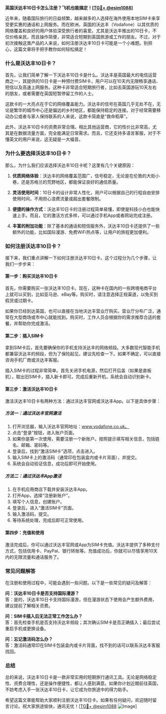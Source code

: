 **英国沃达丰10日卡怎么注册？飞机也能搞定！[[TG💪+ @esim1088](https://t.me/s/esim1088)]**

近年来，随着国际旅行的日益频繁，越来越多的人选择在海外使用本地SIM卡来享受更实惠的通话和上网服务。而在欧洲，英国的沃达丰（Vodafone）以其优质的网络覆盖和良好的用户体验深受旅行者的喜爱。尤其是沃达丰推出的10日卡，不仅价格亲民，而且操作简便，非常适合短期到英国旅游或工作的朋友。不过，对于初次接触这类产品的人来说，如何注册沃达丰10日卡可能是一个小难题。别担心，这篇文章将手把手教你如何轻松搞定！

### **什么是沃达丰10日卡？**

首先，让我们简单了解一下沃达丰10日卡是什么。沃达丰是英国最大的电信运营商之一，其提供的10日卡是一种预付费SIM卡，用户可以在10天内无限畅享通话、短信以及高速上网服务。这种卡非常适合短期旅行者，比如去英国游玩10天左右的朋友，或者需要在英国短暂停留工作的人士。

这款卡的一大亮点在于它的网络覆盖能力。沃达丰的信号在英国几乎无处不在，无论是繁华的城市中心还是偏远的乡村地区，都能保持稳定的连接。对于经常需要移动办公或者与家人保持联系的人来说，这款卡简直是“救命稻草”。

此外，沃达丰10日卡的资费非常合理。相比其他运营商，它的性价比非常高，尤其是在数据流量方面，完全能满足日常需求。而且，它还支持多语言客服，对于不懂英文的用户来说，这无疑是一大福音。

### **为什么要选择沃达丰10日卡？**

那么，为什么我们应该选择沃达丰10日卡呢？这里有几个关键原因：

1. **优质网络体验**：沃达丰的网络覆盖范围广，信号稳定，无论是在伦敦的大街小巷，还是苏格兰的荒野地区，都能保证良好的通信质量。
   
2. **灵活使用时间**：10日卡的设计非常人性化，用户可以根据自己的行程自由安排使用时间，不用担心浪费流量或超出套餐限制。

3. **便捷的操作方式**：沃达丰10日卡的注册过程简单易懂，即使是科技小白也能快速上手。而且，它的激活方式多样，可以通过手机App或者网站完成注册。

4. **丰富的附加功能**：除了基本的通话和短信服务外，沃达丰10日卡还提供了一些额外的功能，比如国际漫游、免费WiFi热点等，让用户的旅程更加便利。

### **如何注册沃达丰10日卡？**

接下来，我们重点讲解一下如何注册沃达丰10日卡。这个过程分为几个步骤，让我们一步步来：

#### **第一步：购买沃达丰10日卡**

首先，你需要购买一张沃达丰10日卡。现在，这种卡在国内的一些跨境电商平台上就可以买到，比如亚马逊、eBay等。购买时，请注意选择正规渠道，以免买到假货或过期卡。

如果你已经到达英国，也可以直接在当地沃达丰营业厅购买。营业厅分布广泛，通常在大型商场或市中心就能找到。购买时，工作人员会根据你的需求推荐合适的套餐，并帮助你完成激活。

#### **第二步：插入SIM卡**

拿到SIM卡后，首先要确保你的手机支持沃达丰的网络频段。大多数现代智能手机都兼容沃达丰的频段，但为了保险起见，建议先检查一下。如果不确定，可以直接咨询手机厂商或沃达丰客服。

插入SIM卡的过程非常简单。首先关闭手机电源，然后打开后盖（如果是直板机），取出旧SIM卡，插入新卡即可。完成后重新开机，系统会自动识别新卡。

#### **第三步：激活沃达丰10日卡**

激活沃达丰10日卡有两种方法：通过沃达丰官网或沃达丰App。以下是具体步骤：

##### **方法一：通过沃达丰官网激活**

1. 打开浏览器，输入沃达丰官网地址：www.vodafone.co.uk。
2. 点击“登录”按钮，进入账户页面。
3. 如果你是第一次使用，需要注册一个新账户。按照提示填写相关信息，包括姓名、邮箱、密码等。
4. 登录后，找到“激活SIM卡”选项，点击进入。
5. 输入SIM卡上的激活码（通常印在包装盒内或卡片背面），并提交。
6. 系统会自动验证信息，成功后即可开始使用。

##### **方法二：通过沃达丰App激活**

1. 在手机应用商店下载并安装沃达丰App。
2. 打开App，选择“注册新账户”。
3. 填写个人信息，创建账户。
4. 登录后，进入“激活SIM卡”页面。
5. 输入激活码，提交。
6. 等待系统处理，完成后即可正常使用。

#### **第四步：充值和使用**

激活完成后，你可以通过沃达丰官网或App为SIM卡充值。沃达丰提供了多种支付方式，包括信用卡、PayPal、银行转账等。充值成功后，你就可以尽情享用10天内的无限流量和通话服务了。

### **常见问题解答**

在注册和使用过程中，可能会遇到一些问题。以下是一些常见的疑问及解答：

**问：沃达丰10日卡是否支持国际漫游？**  
答：是的，沃达丰10日卡支持国际漫游，但在漫游状态下使用会产生额外费用，建议提前了解相关资费。

**问：SIM卡插入后无法正常工作怎么办？**  
答：首先检查手机是否支持沃达丰频段；其次确认SIM卡是否正确插入；最后尝试重启手机或更换设备。

**问：忘记激活码怎么办？**  
答：激活码通常印在SIM卡包装盒内或卡片背面，找不到的话可以联系沃达丰客服找回。

### **总结**

总的来说，沃达丰10日卡是一款非常实用的短期旅行通讯工具。无论是网络稳定性、资费合理性，还是操作便捷性，都让人感到满意。如果你计划近期前往英国，不妨考虑入手一张沃达丰10日卡，让它成为你旅途中的得力助手。

希望这篇文章能帮助大家顺利注册沃达丰10日卡。如果有任何疑问，欢迎随时留言讨论。祝大家旅途愉快，通讯无忧！[[TG💪+ @esim1088](https://t.me/s/esim1088) ![Image](https://i.postimg.cc/4NQfJmqS/Snipaste-2025-05-13-00-14-12.png)]